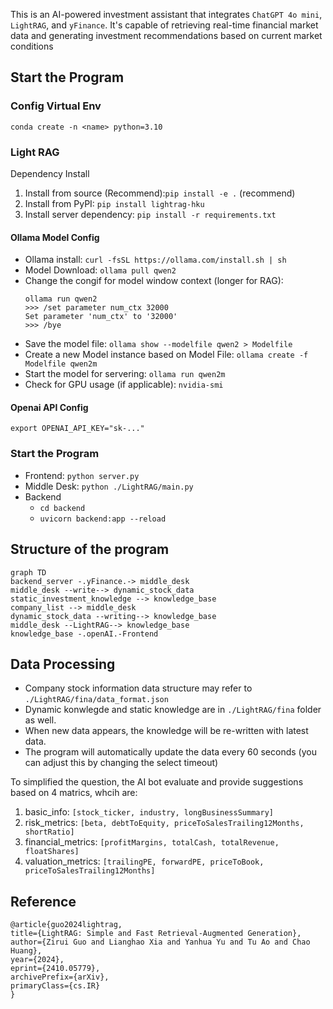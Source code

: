 This is an AI-powered investment assistant that integrates `ChatGPT 4o mini`, `LightRAG`, and `yFinance`. It's capable of retrieving real-time financial market data and generating investment recommendations based on current market conditions

## Start the Program
### Config Virtual Env
`conda create -n <name> python=3.10`

### Light RAG
Dependency Install
1. Install from source (Recommend):`pip install -e .` (recommend)
2. Install from PyPI: `pip install lightrag-hku`
3. Install server dependency: `pip install -r requirements.txt`
#### Ollama Model Config
- Ollama install: `curl -fsSL https://ollama.com/install.sh | sh`
- Model Download: `ollama pull qwen2`
- Change the congif for model window context (longer for RAG): 
    ```
    ollama run qwen2
    >>> /set parameter num_ctx 32000
    Set parameter 'num_ctx' to '32000'
    >>> /bye
    ```
- Save the model file: `ollama show --modelfile qwen2 > Modelfile`
- Create a new Model instance based on Model File: `ollama create -f Modelfile qwen2m`
- Start the model for servering: `ollama run qwen2m`
- Check for GPU usage (if applicable): `nvidia-smi`

#### Openai API Config
`export OPENAI_API_KEY="sk-..."`

### Start the Program
- Frontend: `python server.py`
- Middle Desk: `python ./LightRAG/main.py`
- Backend
    - `cd backend`
    - `uvicorn backend:app --reload`

## Structure of the program

```mermaid
graph TD
backend_server -.yFinance.-> middle_desk
middle_desk --write--> dynamic_stock_data
static_investment_knowledge --> knowledge_base
company_list --> middle_desk
dynamic_stock_data --writing--> knowledge_base
middle_desk --LightRAG--> knowledge_base
knowledge_base -.openAI.-Frontend
```

## Data Processing
- Company stock information data structure may refer to `./LightRAG/fina/data_format.json`
- Dynamic konwlegde and static knowledge are in `./LightRAG/fina` folder as well.
- When new data appears, the knowledge will be re-written with latest data.
- The program will automatically update the data every 60 seconds (you can adjust this by changing the select timeout)

To simplified the question, the AI bot evaluate and provide suggestions based on 4 matrics, whcih are:
1. basic_info: `[stock_ticker, industry, longBusinessSummary]`
2. risk_metrics: `[beta, debtToEquity, priceToSalesTrailing12Months, shortRatio]`
3. financial_metrics: `[profitMargins, totalCash, totalRevenue, floatShares]`
4. valuation_metrics: `[trailingPE, forwardPE, priceToBook, priceToSalesTrailing12Months]`

## Reference
```
@article{guo2024lightrag,
title={LightRAG: Simple and Fast Retrieval-Augmented Generation},
author={Zirui Guo and Lianghao Xia and Yanhua Yu and Tu Ao and Chao Huang},
year={2024},
eprint={2410.05779},
archivePrefix={arXiv},
primaryClass={cs.IR}
}
```